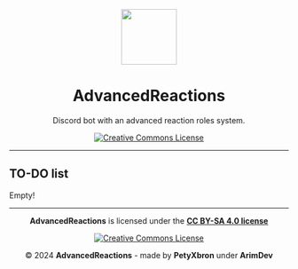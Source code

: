 <div align="center">

<img src="https://i.imgur.com/OJch6uU.png" width="100" height="100"/>

# AdvancedReactions

Discord bot with an advanced reaction roles system.

[![Creative Commons License](https://i.creativecommons.org/l/by-nc-nd/4.0/88x31.png)](http://creativecommons.org/licenses/by-nc-nd/4.0/)

</div>

---

## TO-DO list

Empty!

---

<div align="center">

**AdvancedReactions** is licensed under the [**CC BY-SA 4.0 license**](https://creativecommons.org/licenses/by-sa/4.0/)

[![Creative Commons License](https://i.creativecommons.org/l/by-nc-nd/4.0/88x31.png)](http://creativecommons.org/licenses/by-nc-nd/4.0/)

© 2024 **AdvancedReactions** - made by **PetyXbron** under **ArimDev**

</div>